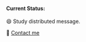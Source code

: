 #### Current Status:
😄 Study distributed message.

📧 [Contact me](mailto:echooy.mxq@gmail.com)

<!-- [![stats](https://github-readme-stats.vercel.app/api?username=echooymxq&show_icons=true)](https://github.com/echooymxq) -->

<!-- [![top-langs](https://github-readme-stats.vercel.app/api/top-langs/?username=echooymxq&card_width=495)](https://github.com/echooymxq) -->
